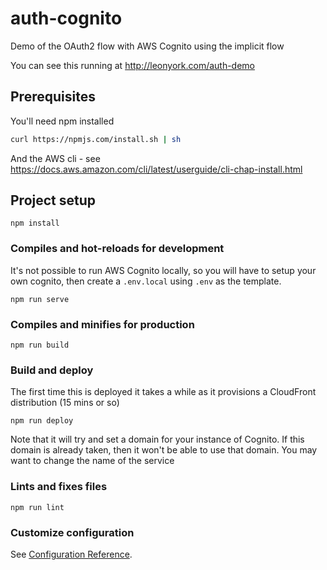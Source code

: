 # auth-cognito

Demo of the OAuth2 flow with AWS Cognito using the implicit flow

You can see this running at http://leonyork.com/auth-demo

## Prerequisites

You'll need npm installed 

```bash
curl https://npmjs.com/install.sh | sh
```

And the AWS cli - see https://docs.aws.amazon.com/cli/latest/userguide/cli-chap-install.html

## Project setup
```
npm install
```

### Compiles and hot-reloads for development
It's not possible to run AWS Cognito locally, so you will have to setup your own cognito, then create a `.env.local` using `.env` as the template.
```
npm run serve
```

### Compiles and minifies for production
```
npm run build
```

### Build and deploy
The first time this is deployed it takes a while as it provisions a CloudFront distribution (15 mins or so)
```
npm run deploy
```
Note that it will try and set a domain for your instance of Cognito. If this domain is already taken, then it won't be able to use that domain. You may want to change the name of the service

### Lints and fixes files
```
npm run lint
```

### Customize configuration
See [Configuration Reference](https://cli.vuejs.org/config/).
